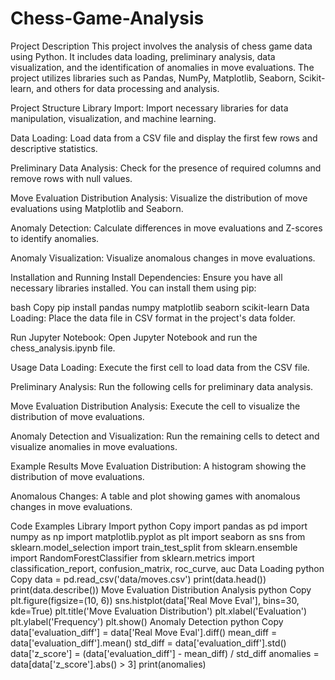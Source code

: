 # Chess-Game-Analysis
Project Description
This project involves the analysis of chess game data using Python. It includes data loading, preliminary analysis, data visualization, and the identification of anomalies in move evaluations. The project utilizes libraries such as Pandas, NumPy, Matplotlib, Seaborn, Scikit-learn, and others for data processing and analysis.

Project Structure
Library Import: Import necessary libraries for data manipulation, visualization, and machine learning.

Data Loading: Load data from a CSV file and display the first few rows and descriptive statistics.

Preliminary Data Analysis: Check for the presence of required columns and remove rows with null values.

Move Evaluation Distribution Analysis: Visualize the distribution of move evaluations using Matplotlib and Seaborn.

Anomaly Detection: Calculate differences in move evaluations and Z-scores to identify anomalies.

Anomaly Visualization: Visualize anomalous changes in move evaluations.

Installation and Running
Install Dependencies: Ensure you have all necessary libraries installed. You can install them using pip:

bash
Copy
pip install pandas numpy matplotlib seaborn scikit-learn
Data Loading: Place the data file in CSV format in the project's data folder.

Run Jupyter Notebook: Open Jupyter Notebook and run the chess_analysis.ipynb file.

Usage
Data Loading: Execute the first cell to load data from the CSV file.

Preliminary Analysis: Run the following cells for preliminary data analysis.

Move Evaluation Distribution Analysis: Execute the cell to visualize the distribution of move evaluations.

Anomaly Detection and Visualization: Run the remaining cells to detect and visualize anomalies in move evaluations.

Example Results
Move Evaluation Distribution: A histogram showing the distribution of move evaluations.

Anomalous Changes: A table and plot showing games with anomalous changes in move evaluations.

Code Examples
Library Import
python
Copy
import pandas as pd
import numpy as np
import matplotlib.pyplot as plt
import seaborn as sns
from sklearn.model_selection import train_test_split
from sklearn.ensemble import RandomForestClassifier
from sklearn.metrics import classification_report, confusion_matrix, roc_curve, auc
Data Loading
python
Copy
data = pd.read_csv('data/moves.csv')
print(data.head())
print(data.describe())
Move Evaluation Distribution Analysis
python
Copy
plt.figure(figsize=(10, 6))
sns.histplot(data['Real Move Eval'], bins=30, kde=True)
plt.title('Move Evaluation Distribution')
plt.xlabel('Evaluation')
plt.ylabel('Frequency')
plt.show()
Anomaly Detection
python
Copy
data['evaluation_diff'] = data['Real Move Eval'].diff()
mean_diff = data['evaluation_diff'].mean()
std_diff = data['evaluation_diff'].std()
data['z_score'] = (data['evaluation_diff'] - mean_diff) / std_diff
anomalies = data[data['z_score'].abs() > 3]
print(anomalies)
